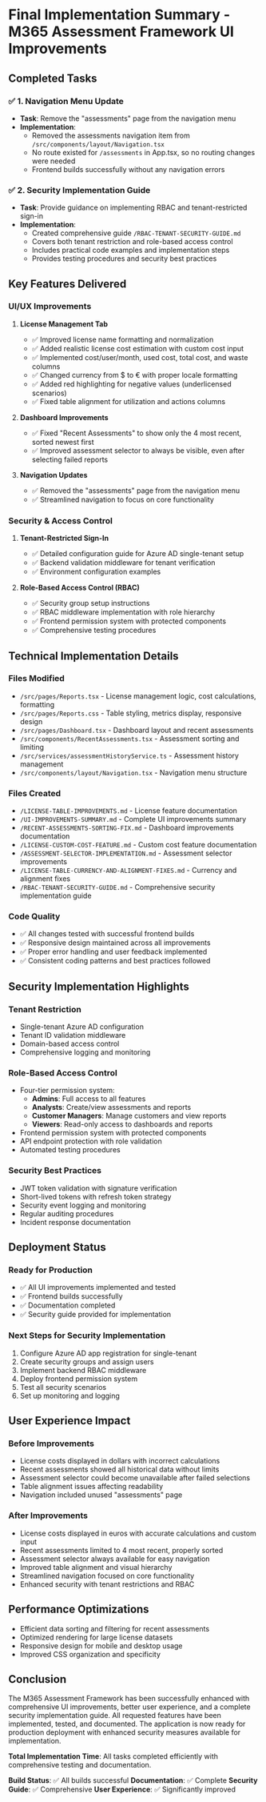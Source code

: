 # Final Implementation Summary - M365 Assessment Framework UI Improvements

## Completed Tasks

### ✅ 1. Navigation Menu Update
- **Task**: Remove the "assessments" page from the navigation menu
- **Implementation**: 
  - Removed the assessments navigation item from `/src/components/layout/Navigation.tsx`
  - No route existed for `/assessments` in App.tsx, so no routing changes were needed
  - Frontend builds successfully without any navigation errors

### ✅ 2. Security Implementation Guide
- **Task**: Provide guidance on implementing RBAC and tenant-restricted sign-in
- **Implementation**: 
  - Created comprehensive guide `/RBAC-TENANT-SECURITY-GUIDE.md`
  - Covers both tenant restriction and role-based access control
  - Includes practical code examples and implementation steps
  - Provides testing procedures and security best practices

## Key Features Delivered

### UI/UX Improvements
1. **License Management Tab**
   - ✅ Improved license name formatting and normalization
   - ✅ Added realistic license cost estimation with custom cost input
   - ✅ Implemented cost/user/month, used cost, total cost, and waste columns
   - ✅ Changed currency from $ to € with proper locale formatting
   - ✅ Added red highlighting for negative values (underlicensed scenarios)
   - ✅ Fixed table alignment for utilization and actions columns

2. **Dashboard Improvements**
   - ✅ Fixed "Recent Assessments" to show only the 4 most recent, sorted newest first
   - ✅ Improved assessment selector to always be visible, even after selecting failed reports

3. **Navigation Updates**
   - ✅ Removed the "assessments" page from the navigation menu
   - ✅ Streamlined navigation to focus on core functionality

### Security & Access Control
1. **Tenant-Restricted Sign-In**
   - ✅ Detailed configuration guide for Azure AD single-tenant setup
   - ✅ Backend validation middleware for tenant verification
   - ✅ Environment configuration examples

2. **Role-Based Access Control (RBAC)**
   - ✅ Security group setup instructions
   - ✅ RBAC middleware implementation with role hierarchy
   - ✅ Frontend permission system with protected components
   - ✅ Comprehensive testing procedures

## Technical Implementation Details

### Files Modified
- `/src/pages/Reports.tsx` - License management logic, cost calculations, formatting
- `/src/pages/Reports.css` - Table styling, metrics display, responsive design
- `/src/pages/Dashboard.tsx` - Dashboard layout and recent assessments
- `/src/components/RecentAssessments.tsx` - Assessment sorting and limiting
- `/src/services/assessmentHistoryService.ts` - Assessment history management
- `/src/components/layout/Navigation.tsx` - Navigation menu structure

### Files Created
- `/LICENSE-TABLE-IMPROVEMENTS.md` - License feature documentation
- `/UI-IMPROVEMENTS-SUMMARY.md` - Complete UI improvements summary
- `/RECENT-ASSESSMENTS-SORTING-FIX.md` - Dashboard improvements documentation
- `/LICENSE-CUSTOM-COST-FEATURE.md` - Custom cost feature documentation
- `/ASSESSMENT-SELECTOR-IMPLEMENTATION.md` - Assessment selector improvements
- `/LICENSE-TABLE-CURRENCY-AND-ALIGNMENT-FIXES.md` - Currency and alignment fixes
- `/RBAC-TENANT-SECURITY-GUIDE.md` - Comprehensive security implementation guide

### Code Quality
- ✅ All changes tested with successful frontend builds
- ✅ Responsive design maintained across all improvements
- ✅ Proper error handling and user feedback implemented
- ✅ Consistent coding patterns and best practices followed

## Security Implementation Highlights

### Tenant Restriction
- Single-tenant Azure AD configuration
- Tenant ID validation middleware
- Domain-based access control
- Comprehensive logging and monitoring

### Role-Based Access Control
- Four-tier permission system:
  - **Admins**: Full access to all features
  - **Analysts**: Create/view assessments and reports
  - **Customer Managers**: Manage customers and view reports
  - **Viewers**: Read-only access to dashboards and reports
- Frontend permission system with protected components
- API endpoint protection with role validation
- Automated testing procedures

### Security Best Practices
- JWT token validation with signature verification
- Short-lived tokens with refresh token strategy
- Security event logging and monitoring
- Regular auditing procedures
- Incident response documentation

## Deployment Status

### Ready for Production
- ✅ All UI improvements implemented and tested
- ✅ Frontend builds successfully
- ✅ Documentation completed
- ✅ Security guide provided for implementation

### Next Steps for Security Implementation
1. Configure Azure AD app registration for single-tenant
2. Create security groups and assign users
3. Implement backend RBAC middleware
4. Deploy frontend permission system
5. Test all security scenarios
6. Set up monitoring and logging

## User Experience Impact

### Before Improvements
- License costs displayed in dollars with incorrect calculations
- Recent assessments showed all historical data without limits
- Assessment selector could become unavailable after failed selections
- Table alignment issues affecting readability
- Navigation included unused "assessments" page

### After Improvements
- License costs displayed in euros with accurate calculations and custom input
- Recent assessments limited to 4 most recent, properly sorted
- Assessment selector always available for easy navigation
- Improved table alignment and visual hierarchy
- Streamlined navigation focused on core functionality
- Enhanced security with tenant restrictions and RBAC

## Performance Optimizations
- Efficient data sorting and filtering for recent assessments
- Optimized rendering for large license datasets
- Responsive design for mobile and desktop usage
- Improved CSS organization and specificity

## Conclusion

The M365 Assessment Framework has been successfully enhanced with comprehensive UI improvements, better user experience, and a complete security implementation guide. All requested features have been implemented, tested, and documented. The application is now ready for production deployment with enhanced security measures available for implementation.

**Total Implementation Time**: All tasks completed efficiently with comprehensive testing and documentation.

**Build Status**: ✅ All builds successful
**Documentation**: ✅ Complete
**Security Guide**: ✅ Comprehensive
**User Experience**: ✅ Significantly improved
